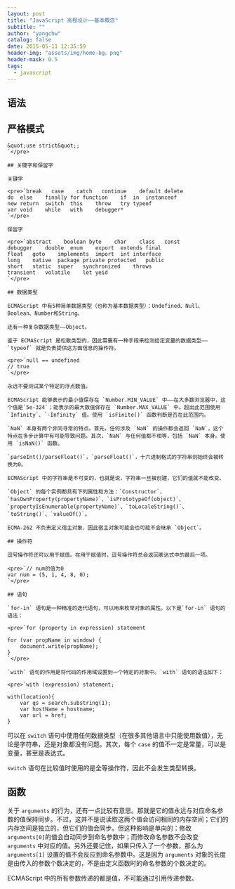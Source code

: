 ```yaml
---
layout: post
title: "JavaScript 高程设计——基本概念"
subtitle: ""
author: "yangchw"
catalog: false
date: 2015-05-11 12:35:59
header-img: "assets/img/home-bg。png"
header-mask: 0.5
tags:
  - javascript
---
```


## 语法

## 严格模式

    &quot;use strict&quot;;
    `</pre>

    ## 关键字和保留字

    关键字

    <pre>`break   case    catch   continue    default delete  
    do  else    finally for function    if  in  instanceof  
    new return  switch  this    throw   try typeof  
    var void    while   with    debugger*
    `</pre>

    保留字

    <pre>`abstract    boolean byte    char    class   const   
    debugger    double  enum    export  extends final   
    float   goto    implements  import  int interface   
    long    native  package private protected   public  
    short   static  super   synchronized    throws  
    transient   volatile    let yeid
    `</pre>

    ## 数据类型

    ECMAScript 中有5种简单数据类型（也称为基本数据类型）：Undefined、Null、Boolean、Number和String。

    还有一种复杂数据类型——Object。

    鉴于 ECMAScript 是松散类型的，因此需要有一种手段来检测给定变量的数据类型—— `typeof` 就是负责提供这方面信息的操作符。

    <pre>`null == undefined
    // true
    `</pre>

    永远不要测试某个特定的浮点数值。

    ECMAScript 能够表示的最小值保存在 `Number.MIN_VALUE` 中——在大多数浏览器中，这个值是`5e-324`；能表示的最大数值保存在 `Number.MAX_VALUE` 中。超出此范围使用 `Infinity`、`-Infinity` 值。使用 `isFinite()` 函数判断是否在此范围内。

    `NaN` 本身有两个非同寻常的特点。首先，任何涉及 `NaN` 的操作都会返回 `NaN`，这个特点在多步计算中有可能导致问题。其次，`NaN` 与任何值都不相等，包括 `NaN` 本身。使用 `isNaN()` 函数。

    `parseInt()/parseFloat()`，`parseFloat()`，十六进制格式的字符串则始终会被转换为0。

    ECMAScript 中的字符串是不可变的，也就是说，字符串一旦被创建，它们的值就不能改变。

    `Object` 的每个实例都具有下列属性和方法：`Constructor`、`hasOwnProperty(propertyName)`、`isPrototypeOf(object)`、`propertyIsEnumerable(propertyName)`、`toLocaleString()`、`toString()`、`valueOf()`。

    ECMA-262 不负责定义宿主对象，因此宿主对象可能会也可能不会继承 `Object`。

    ## 操作符

    逗号操作符还可以用于赋值。在用于赋值时，逗号操作符总会返回表达式中的最后一项。

    <pre>`// num的值为0
    var num = (5, 1, 4, 8, 0);
    `</pre>

    ## 语句

    `for-in` 语句是一种精准的迭代语句，可以用来枚举对象的属性。以下是`for-in` 语句的语法：

    <pre>`for (property in expression) statement

    for (var propName in window) {     
        document.write(propName);
    }
    `</pre>

    `with` 语句的作用是将代码的作用域设置到一个特定的对象中。`with` 语句的语法如下：

    <pre>`with (expression) statement;

    with(location){    
        var qs = search.substring(1);    
        var hostName = hostname;    
        var url = href;
    }

可以在 `switch` 语句中使用任何数据类型（在很多其他语言中只能使用数值），无论是字符串，还是对象都没有问题。其次，每个 `case` 的值不一定是常量，可以是变量，甚至是表达式。

`switch` 语句在比较值时使用的是全等操作符，因此不会发生类型转换。

## 函数

关于 `arguments` 的行为，还有一点比较有意思。那就是它的值永远与对应命名参数的值保持同步。不过，这并不是说读取这两个值会访问相同的内存空间；它们的内存空间是独立的，但它们的值会同步。但这种影响是单向的：修改`arguments[0]`的值会自动同步到命名参数中；而修改命名参数不会改变 `arguments` 中对应的值。另外还要记住，如果只传入了一个参数，那么为 `arguments[1]` 设置的值不会反应到命名参数中。这是因为 `arguments` 对象的长度是由传入的参数个数决定的，不是由定义函数时的命名参数的个数决定的。

ECMAScript 中的所有参数传递的都是值，不可能通过引用传递参数。